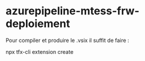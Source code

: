 # azurepipeline-mtess-frw-deploiement

Pour compiler et produire le .vsix il suffit de faire :

npx tfx-cli extension create